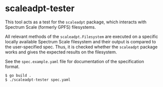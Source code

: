 # scaleadpt-tester

This tool acts as a test for the `scaleadpt` package, which interacts with Spectrum Scale (formerly GPFS) filesystems.

All relevant methods of the `scaleadpt.Filesystem` are executed on a specific locally available Spectrum Scale filesystem and their output is compared to the user-specified spec.
Thus, it is checked whether the `scaleadpt` package works and gives the expected results on the filesystem.

See the `spec.example.yaml` file for documentation of the specification format.

```shell
$ go build .
$ ./scaleadpt-tester spec.yaml
```
